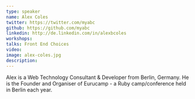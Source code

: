 ```yaml
---
type: speaker
name: Alex Coles
twitter: https://twitter.com/myabc
github: https://github.com/myabc
linkedin: http://de.linkedin.com/in/alexbcoles
workshops:
talks: Front End Choices
video: 
image: alex-coles.jpg
description: 
---
```


Alex is a Web Technology Consultant & Developer from Berlin, Germany. He is the Founder and Organiser of Eurucamp - a Ruby camp/conference held in Berlin each year.

